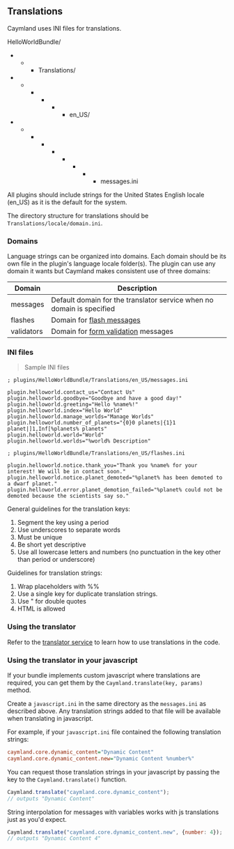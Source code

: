 ## Translations

Caymland uses INI files for translations.

HelloWorldBundle/<br />
- - - Translations/<br />
- - - - - - en_US/<br />
- - - - - - - - - messages.ini

<aside class="notice">
All plugins should include strings for the United States English locale (en_US) as it is the default for the system. 
</aside>

The directory structure for translations should be `Translations/locale/domain.ini`.
 
 
### Domains

Language strings can be organized into domains. Each domain should be its own file in the plugin's language locale folder(s). The plugin can use any domain it wants but Caymland makes consistent use of three domains:

Domain | Description
-------|------------
messages | Default domain for the translator service when no domain is specified
flashes | Domain for [flash messages](#flash-messages)
validators | Domain for [form validation](#validation) messages

### INI files

> Sample INI files

```
; plugins/HelloWorldBundle/Translations/en_US/messages.ini

plugin.helloworld.contact_us="Contact Us"
plugin.helloworld.goodbye="Goodbye and have a good day!"
plugin.helloworld.greeting="Hello %name%!"
plugin.helloworld.index="Hello World"
plugin.helloworld.manage_worlds="Manage Worlds"
plugin.helloworld.number_of_planets="{0}0 planets|{1}1 planet|]1,Inf[%planets% planets"
plugin.helloworld.world="World"
plugin.helloworld.worlds="%world% Description"
```

```
; plugins/HelloWorldBundle/Translations/en_US/flashes.ini

plugin.helloworld.notice.thank_you="Thank you %name% for your interest! We will be in contact soon." 
plugin.helloworld.notice.planet_demoted="%planet% has been demoted to a dwarf planet." 
plugin.helloworld.error.planet_demotion_failed="%planet% could not be demoted because the scientists say so."
```

General guidelines for the translation keys:

1. Segment the key using a period
2. Use underscores to separate words
3. Must be unique
4. Be short yet descriptive
5. Use all lowercase letters and numbers (no punctuation in the key other than period or underscore)

Guidelines for translation strings:

1. Wrap placeholders with %%
2. Use a single key for duplicate translation strings.
3. Use &quot; for double quotes
4. HTML is allowed

### Using the translator
Refer to the [translator service](#translator) to learn how to use translations in the code.

### Using the translator in your javascript
If your bundle implements custom javascript where translations are
required, you can get them by the `Caymland.translate(key, params)` method.

Create a `javascript.ini` in the same directory as the `messages.ini` as
described above. Any translation strings added to that file will be
available when translating in javascript.

For example, if your `javascript.ini` file contained the following
translation strings:

```ini
caymland.core.dynamic_content="Dynamic Content"
caymland.core.dynamic_content.new="Dynamic Content %number%"
```

You can request those translation strings in your javascript by
passing the key to the `Caymland.translate()` function.

```js
Caymland.translate("caymland.core.dynamic_content");
// outputs "Dynamic Content"
```

String interpolation for messages with variables works with js
translations just as you'd expect.

```js
Caymland.translate("caymland.core.dynamic_content.new", {number: 4});
// outputs "Dynamic Content 4"
```
